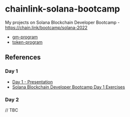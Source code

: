 # chainlink-solana-bootcamp

My projects on Solana Blockchain Developer Bootcamp - https://chain.link/bootcamp/solana-2022

- [gm-program](/gm-program)
- [token-program](/token-program)

## References
### Day 1

- [Day 1 - Presentation](https://drive.google.com/file/d/19j241YdwF1p2y6SP_S-HCdmsL7ds-kB4/view)
- [Solana Blockchain Developer Bootcamp Day 1 Exercises](https://docs.google.com/document/d/e/2PACX-1vSOgwdz9-vpBDwh3Epr3fdjzGyMWB1GHNT4H7YysNRyBFRJ0_qpcafgGcZUgNJLoyTH9IBVBaaInHsc/pub)

### Day 2

// TBC
